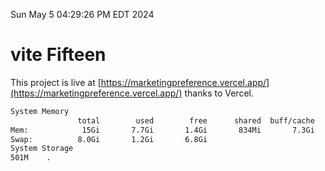 Sun May  5 04:29:26 PM EDT 2024

# vite Fifteen


This project is live at [https://marketingpreference.vercel.app/](https://marketingpreference.vercel.app/) thanks to Vercel.

```bash
System Memory
               total        used        free      shared  buff/cache   available
Mem:            15Gi       7.7Gi       1.4Gi       834Mi       7.3Gi       7.5Gi
Swap:          8.0Gi       1.2Gi       6.8Gi
System Storage
501M	.
